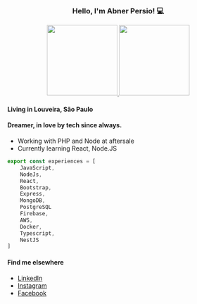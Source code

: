 
<div align="center">
	<h3>Hello, I'm Abner Persio! 💻</h2>
</div>

<div align="center">
  	<a href="https://github.com/abnerpersio">
  		<img height="160em" src="https://github-readme-stats.vercel.app/api?username=abnerpersio&show_icons=true&theme=tokyonight&include_all_commits=true&count_private=true"/>
  		<img height="160em" src="https://github-readme-stats.vercel.app/api/top-langs/?username=abnerpersio&layout=compact&langs_count=7&theme=tokyonight"/>
	</a>
</div>

#### Living in Louveira, São Paulo
#### Dreamer, in love by tech since always.

- Working with PHP and Node at aftersale
- Currently learning React, Node.JS

```js
export const experiences = [
	JavaScript, 
	NodeJs, 
	React, 
	Bootstrap, 
	Express, 
	MongoDB,
	PostgreSQL
	Firebase,
	AWS,
	Docker,
	Typescript,
	NestJS
]
```

#### Find me elsewhere 
- <a href="https://linkedin.com/in/abnerpersio/" target="blank">LinkedIn</a>
- <a href="https://instagram.com/abnerpersio" target="blank">Instagram</a>
- <a href="https://facebook.com/abnerpersio" target="blank">Facebook</a>


